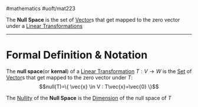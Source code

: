 #mathematics  #uoft/mat223 

The **Null Space** is the set of [Vector](Vector.md)s that get mapped to the zero vector under a [Linear Transformations](Linear%20Transformations.md)

---

# Formal Definition & Notation
The **null space**(or **kernal**) of a [Linear Transformation](Linear%20Transformations.md) $T:V\rightarrow W$ is the [Set](Set.md) of [Vector](Vector.md)s that get mapped to the zero vector under $T$: $$null(T)=\{ \vec{x} \in V : T\vec{x}=\vec{0} \}$$

The [Nullity](Nullity.md) of the **Null Space** is the [Dimension](Dimension.md) of the null space of $T$